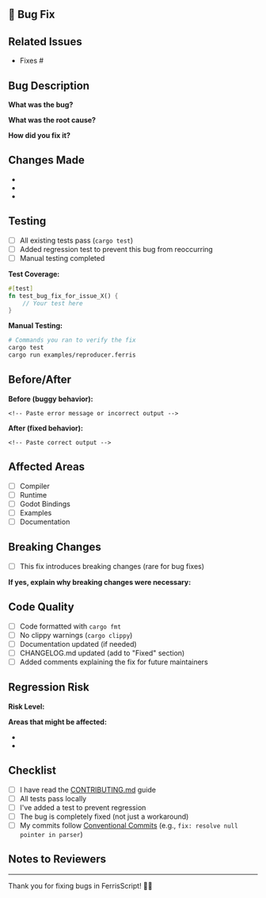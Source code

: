 ## 🐛 Bug Fix

<!-- 
⚠️ IMPORTANT: This PR should target the 'develop' branch, not 'main'.
Bug fixes go through develop for integration testing before reaching main.
-->

<!-- Provide a clear and concise description of the bug you're fixing -->

## Related Issues

<!-- Link to the issue this PR fixes -->

- Fixes #

## Bug Description

**What was the bug?**
<!-- Describe the incorrect behavior -->

**What was the root cause?**
<!-- Explain what was causing the issue -->

**How did you fix it?**
<!-- Describe your solution -->

## Changes Made

<!-- List the specific changes you made -->

-
-
-

## Testing

<!-- Describe how you verified the fix -->

- [ ] All existing tests pass (`cargo test`)
- [ ] Added regression test to prevent this bug from reoccurring
- [ ] Manual testing completed

**Test Coverage:**
<!-- Show the test that proves this bug is fixed -->

```rust
#[test]
fn test_bug_fix_for_issue_X() {
    // Your test here
}
```

**Manual Testing:**

```bash
# Commands you ran to verify the fix
cargo test
cargo run examples/reproducer.ferris
```

## Before/After

**Before (buggy behavior):**

```
<!-- Paste error message or incorrect output -->
```

**After (fixed behavior):**

```
<!-- Paste correct output -->
```

## Affected Areas

<!-- What parts of the codebase are affected? -->

- [ ] Compiler
- [ ] Runtime
- [ ] Godot Bindings
- [ ] Examples
- [ ] Documentation

## Breaking Changes

- [ ] This fix introduces breaking changes (rare for bug fixes)

**If yes, explain why breaking changes were necessary:**
<!-- Describe the breaking changes and provide migration guidance -->

## Code Quality

- [ ] Code formatted with `cargo fmt`
- [ ] No clippy warnings (`cargo clippy`)
- [ ] Documentation updated (if needed)
- [ ] CHANGELOG.md updated (add to "Fixed" section)
- [ ] Added comments explaining the fix for future maintainers

## Regression Risk

<!-- Assess the risk that this fix might break something else -->

**Risk Level:** <!-- Low / Medium / High -->

**Areas that might be affected:**
<!-- List any code that depends on the changed behavior -->

-
-

## Checklist

- [ ] I have read the [CONTRIBUTING.md](../../CONTRIBUTING.md) guide
- [ ] All tests pass locally
- [ ] I've added a test to prevent regression
- [ ] The bug is completely fixed (not just a workaround)
- [ ] My commits follow [Conventional Commits](https://www.conventionalcommits.org/) (e.g., `fix: resolve null pointer in parser`)

## Notes to Reviewers

<!-- Any specific concerns or areas you'd like reviewers to focus on? -->

---

Thank you for fixing bugs in FerrisScript! 🦀🔧
